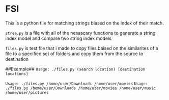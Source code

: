 FSI
===
This is a python file for matching strings biased on the index of their match. 

`stree.py` is a file with all of the nessacary functions to generate a string index model and compare two string index models

`files.py` is test file that i made to copy files baised on the similarites of a file to a specified set of folders and copy them from the source to destination

##Example##
`Usage: ./files.py (search location) [destination locations]`

`Usage: ./files.py /home/user/Downloads /home/user/movies`
`Usage: ./files.py /home/user/Downloads /home/user/movies /home/user/music /home/user/pictures`
